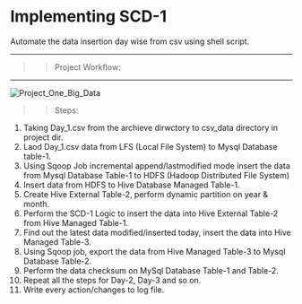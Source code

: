 # Implementing SCD-1
Automate the data insertion day wise from csv using shell script.

-----------------------------------------------------------------------------------------------------------------------------------
>> Project Workflow:
-----------------------------------------------------------------------------------------------------------------------------------

![Project_One_Big_Data](https://user-images.githubusercontent.com/107995858/175769545-3c4bfcfa-5e8f-470b-bc59-57bf0dc90ec3.jpeg)

>>Steps:
1) Taking Day_1.csv from the archieve dirwctory to csv_data directory in project dir.
2) Laod Day_1.csv data from LFS (Local File System) to Mysql Database table-1.
3) Using Sqoop Job incremental append/lastmodified mode insert the data from Mysql Database Table-1 to HDFS (Hadoop Distributed File System) 
4) Insert data from HDFS to Hive Database Managed Table-1.
5) Create Hive External Table-2, perform dynamic partition on year & month.
6) Perform the SCD-1 Logic to insert the data into Hive External Table-2 from Hive Managed Table-1.
7) Find out the latest data modified/inserted today, insert the data into Hive Managed Table-3.
8) Using Sqoop job, export the data from Hive Managed Table-3 to Mysql Database Table-2.
9) Perform the data checksum on MySql Database Table-1 and Table-2.
10) Repeat all the steps for Day-2, Day-3 and so on.
11) Write every action/changes to log file.
